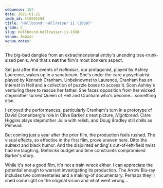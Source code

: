 ```yaml
---
sequence: 157
date: 2021-01-21
imdb_id: tt0095294
title: "Hellbound: Hellraiser II (1988)"
grade: C
slug: hellbound-hellraiser-ii-1988
venue: Amazon
venue_notes:
---
```


The big-bad dangles from an extradimensional entity's unending tree-trunk-sized penis. And that's **not** the film's most bonkers aspect.

<!-- end -->

Set just after the events of <span data-imdb-id="tt0093177">_Hellraiser_</span>, our protagonist, played by Ashley Laurence, wakes up in a sanatorium. She's under the care a psychiatrist played by Kenneth Cranham. Unbeknownst to Laurence, Cranham has an interest in Hell and a collection of puzzle boxes to access it. Soon Ashley's venturing there to rescue her father. She faces opposition from her wicked stepmother turned Queen of Hell and Cranham who's become... something else.

I enjoyed the performances, particularly Cranham's turn in a prototype of David Cronenberg's role in Clive Barker's next picture, <span data-imdb-id="tt0100260">_Nightbreed_</span>. Clare Higgins plays stepmother Julia with relish, and Doug Bradley still chills as Pinhead.

But coming just a year after the prior film, the production feels rushed. The visual effects, so effective in the first film, prove uneven here. Ditto the subtext and black humor. And the disjointed ending's out-of-left-field twist had me laughing. Methinks budget and time constraints compromised Barker's story.

While it's not a good film, it's not a train wreck either. I can appreciate the potential enough to warrant investigating its production. The Arrow Blu-ray includes two commentaries and a making-of documentary. Perhaps they'll shed some light on the original vision and what went wrong...
